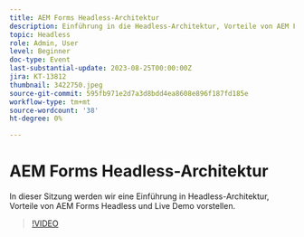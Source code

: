 ```yaml
---
title: AEM Forms Headless-Architektur
description: Einführung in die Headless-Architektur, Vorteile von AEM Forms Headless und Live-Demo.
topic: Headless
role: Admin, User
level: Beginner
doc-type: Event
last-substantial-update: 2023-08-25T00:00:00Z
jira: KT-13812
thumbnail: 3422750.jpeg
source-git-commit: 595fb971e2d7a3d8bdd4ea8608e896f187fd185e
workflow-type: tm+mt
source-wordcount: '38'
ht-degree: 0%

---
```



# AEM Forms Headless-Architektur

In dieser Sitzung werden wir eine Einführung in Headless-Architektur, Vorteile von AEM Forms Headless und Live Demo vorstellen.

>[!VIDEO](https://video.tv.adobe.com/v/3422750/?learn=on)
